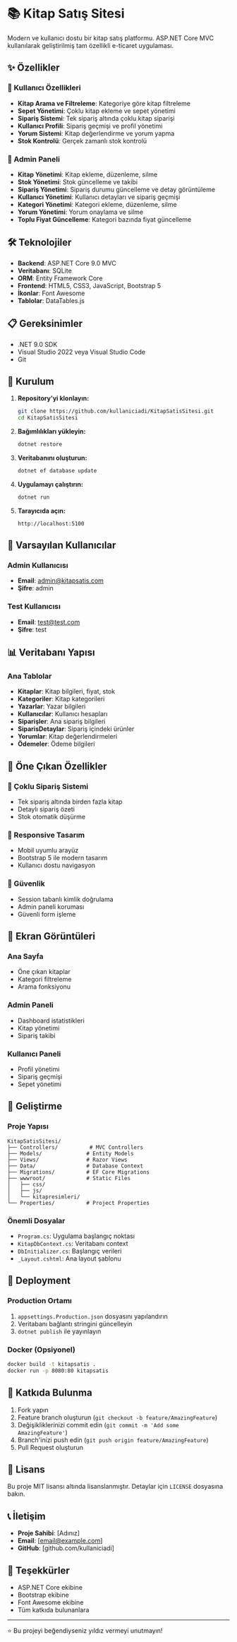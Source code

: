 # 📚 Kitap Satış Sitesi

Modern ve kullanıcı dostu bir kitap satış platformu. ASP.NET Core MVC kullanılarak geliştirilmiş tam özellikli e-ticaret uygulaması.

## ✨ Özellikler

### 🛒 Kullanıcı Özellikleri
- **Kitap Arama ve Filtreleme**: Kategoriye göre kitap filtreleme
- **Sepet Yönetimi**: Çoklu kitap ekleme ve sepet yönetimi
- **Sipariş Sistemi**: Tek sipariş altında çoklu kitap siparişi
- **Kullanıcı Profili**: Sipariş geçmişi ve profil yönetimi
- **Yorum Sistemi**: Kitap değerlendirme ve yorum yapma
- **Stok Kontrolü**: Gerçek zamanlı stok kontrolü

### 🔧 Admin Paneli
- **Kitap Yönetimi**: Kitap ekleme, düzenleme, silme
- **Stok Yönetimi**: Stok güncelleme ve takibi
- **Sipariş Yönetimi**: Sipariş durumu güncelleme ve detay görüntüleme
- **Kullanıcı Yönetimi**: Kullanıcı detayları ve sipariş geçmişi
- **Kategori Yönetimi**: Kategori ekleme, düzenleme, silme
- **Yorum Yönetimi**: Yorum onaylama ve silme
- **Toplu Fiyat Güncelleme**: Kategori bazında fiyat güncelleme

## 🛠️ Teknolojiler

- **Backend**: ASP.NET Core 9.0 MVC
- **Veritabanı**: SQLite
- **ORM**: Entity Framework Core
- **Frontend**: HTML5, CSS3, JavaScript, Bootstrap 5
- **İkonlar**: Font Awesome
- **Tablolar**: DataTables.js

## 📋 Gereksinimler

- .NET 9.0 SDK
- Visual Studio 2022 veya Visual Studio Code
- Git

## 🚀 Kurulum

1. **Repository'yi klonlayın:**
   ```bash
   git clone https://github.com/kullaniciadi/KitapSatisSitesi.git
   cd KitapSatisSitesi
   ```

2. **Bağımlılıkları yükleyin:**
   ```bash
   dotnet restore
   ```

3. **Veritabanını oluşturun:**
   ```bash
   dotnet ef database update
   ```

4. **Uygulamayı çalıştırın:**
   ```bash
   dotnet run
   ```

5. **Tarayıcıda açın:**
   ```
   http://localhost:5100
   ```

## 👤 Varsayılan Kullanıcılar

### Admin Kullanıcısı
- **Email**: admin@kitapsatis.com
- **Şifre**: admin

### Test Kullanıcısı
- **Email**: test@test.com
- **Şifre**: test

## 📊 Veritabanı Yapısı

### Ana Tablolar
- **Kitaplar**: Kitap bilgileri, fiyat, stok
- **Kategoriler**: Kitap kategorileri
- **Yazarlar**: Yazar bilgileri
- **Kullanıcılar**: Kullanıcı hesapları
- **Siparişler**: Ana sipariş bilgileri
- **SiparisDetaylar**: Sipariş içindeki ürünler
- **Yorumlar**: Kitap değerlendirmeleri
- **Ödemeler**: Ödeme bilgileri

## 🎯 Öne Çıkan Özellikler

### 🔄 Çoklu Sipariş Sistemi
- Tek sipariş altında birden fazla kitap
- Detaylı sipariş özeti
- Stok otomatik düşürme

### 📱 Responsive Tasarım
- Mobil uyumlu arayüz
- Bootstrap 5 ile modern tasarım
- Kullanıcı dostu navigasyon

### 🔐 Güvenlik
- Session tabanlı kimlik doğrulama
- Admin paneli koruması
- Güvenli form işleme

## 📸 Ekran Görüntüleri

### Ana Sayfa
- Öne çıkan kitaplar
- Kategori filtreleme
- Arama fonksiyonu

### Admin Paneli
- Dashboard istatistikleri
- Kitap yönetimi
- Sipariş takibi

### Kullanıcı Paneli
- Profil yönetimi
- Sipariş geçmişi
- Sepet yönetimi

## 🔧 Geliştirme

### Proje Yapısı
```
KitapSatisSitesi/
├── Controllers/          # MVC Controllers
├── Models/              # Entity Models
├── Views/               # Razor Views
├── Data/                # Database Context
├── Migrations/          # EF Core Migrations
├── wwwroot/             # Static Files
│   ├── css/
│   ├── js/
│   └── kitapresimleri/
└── Properties/          # Project Properties
```

### Önemli Dosyalar
- `Program.cs`: Uygulama başlangıç noktası
- `KitapDbContext.cs`: Veritabanı context
- `DbInitializer.cs`: Başlangıç verileri
- `_Layout.cshtml`: Ana layout şablonu

## 🚀 Deployment

### Production Ortamı
1. `appsettings.Production.json` dosyasını yapılandırın
2. Veritabanı bağlantı stringini güncelleyin
3. `dotnet publish` ile yayınlayın

### Docker (Opsiyonel)
```bash
docker build -t kitapsatis .
docker run -p 8080:80 kitapsatis
```

## 🤝 Katkıda Bulunma

1. Fork yapın
2. Feature branch oluşturun (`git checkout -b feature/AmazingFeature`)
3. Değişikliklerinizi commit edin (`git commit -m 'Add some AmazingFeature'`)
4. Branch'inizi push edin (`git push origin feature/AmazingFeature`)
5. Pull Request oluşturun

## 📝 Lisans

Bu proje MIT lisansı altında lisanslanmıştır. Detaylar için `LICENSE` dosyasına bakın.

## 📞 İletişim

- **Proje Sahibi**: [Adınız]
- **Email**: [email@example.com]
- **GitHub**: [github.com/kullaniciadi]

## 🙏 Teşekkürler

- ASP.NET Core ekibine
- Bootstrap ekibine
- Font Awesome ekibine
- Tüm katkıda bulunanlara

---

⭐ Bu projeyi beğendiyseniz yıldız vermeyi unutmayın! 
